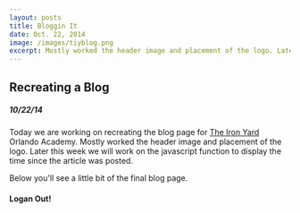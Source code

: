 ```yaml
---
layout: posts
title: Bloggin It
date: Oct. 22, 2014
image: /images/tiyblog.png
excerpt: Mostly worked the header image and placement of the logo. Later this week we will work on the javascript function to display the time since the article was posted.
---
```


## Recreating a Blog

##### 10/22/14

Today we are working on recreating the blog page for [The Iron Yard](theironyard.com)
Orlando Academy. Mostly worked the header image and placement of the logo.
Later this week we will work on the javascript function to display the time
since the article was posted.


Below you'll see a little bit of the final blog page.

#### Logan Out!
